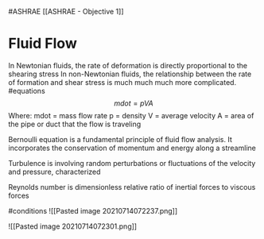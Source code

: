 #ASHRAE 
[[ASHRAE - Objective 1]]
# Fluid Flow 

In Newtonian fluids,  the rate of deformation is directly proportional to the shearing stress
In non-Newtonian fluids, the relationship between the rate of formation and shear stress is much much much more complicated.
#equations 
$$ mdot = pVA$$
Where:
mdot = mass flow rate 
p = density 
V = average velocity 
A = area of the pipe or duct that the flow is traveling 

Bernoulli equation is a fundamental principle of fluid flow analysis. It incorporates the conservation of momentum and energy along a streamline 

Turbulence is involving random perturbations or fluctuations of the velocity and pressure, characterized 

Reynolds number is dimensionless relative ratio of inertial forces to viscous forces 

#conditions 
![[Pasted image 20210714072237.png]]

![[Pasted image 20210714072301.png]]

